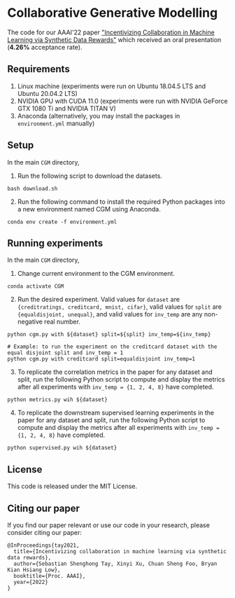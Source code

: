 # Collaborative Generative Modelling
The code for our AAAI'22 paper ["Incentivizing Collaboration in Machine Learning via Synthetic Data Rewards"](https://aaai-2022.virtualchair.net/poster_aaai12953) which received an oral presentation (__4.26%__ acceptance rate).

## Requirements
1. Linux machine (experiments were run on Ubuntu 18.04.5 LTS and Ubuntu 20.04.2 LTS)
2. NVIDIA GPU with CUDA 11.0 (experiments were run with NVIDIA GeForce GTX 1080 Ti and NVIDIA TITAN V)
3. Anaconda (alternatively, you may install the packages in `environment.yml` manually)

## Setup
In the main `CGM` directory,
1. Run the following script to download the datasets.
```shell
bash download.sh
```
2. Run the following command to install the required Python packages into a new environment named CGM using Anaconda.
```shell
conda env create -f environment.yml
```

## Running experiments
In the main `CGM` directory,
1. Change current environment to the CGM environment.
```shell
conda activate CGM
```
2. Run the desired experiment. Valid values for `dataset` are `{creditratings, creditcard, mnist, cifar}`, valid values for `split` are `{equaldisjoint, unequal}`, and valid values for `inv_temp` are any non-negative real number.
```shell
python cgm.py with ${dataset} split=${split} inv_temp=${inv_temp}
```
```
# Example: to run the experiment on the creditcard dataset with the equal disjoint split and inv_temp = 1
python cgm.py with creditcard split=equaldisjoint inv_temp=1
```
3. To replicate the correlation metrics in the paper for any dataset and split, run the following Python script to compute and display the metrics after all experiments with `inv_temp = {1, 2, 4, 8}` have completed.
```
python metrics.py wih ${dataset}
```
4. To replicate the downstream supervised learning experiments in the paper for any dataset and split, run the following Python script to compute and display the metrics after all experiments with `inv_temp = {1, 2, 4, 8}` have completed.
```
python supervised.py wih ${dataset}
```

## License
This code is released under the MIT License.

## Citing our paper
If you find our paper relevant or use our code in your research, please consider citing our paper:
```
@InProceedings{tay2021,
  title={Incentivizing collaboration in machine learning via synthetic data rewards},
  author={Sebastian Shenghong Tay, Xinyi Xu, Chuan Sheng Foo, Bryan Kian Hsiang Low},
  booktitle={Proc. AAAI},
  year={2022}
}
```

